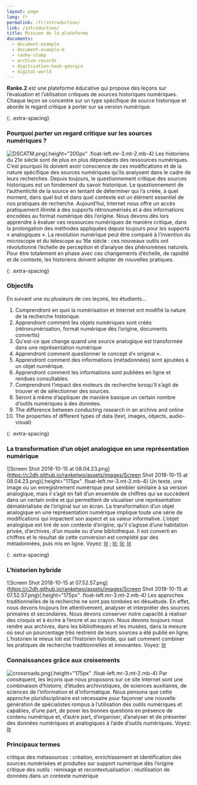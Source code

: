 ```yaml
---
layout: page
lang: fr
permalink: /fr/introduction/
link: /introduction/
title: Mission de la plateforme
documents:
  - document-example
  - document-example-b
  - ranke-stamp
  - archive-records
  - digitization-book-georgia
  - digital-world
---
```


**Ranke.2** est une plateforme éducative qui propose des leçons sur l’évaluation et l’utilisation critiques de sources historiques numériques. Chaque leçon se concentre sur un type spécifique de source historique et aborde le regard critique à porter sur sa version numérique.

{: .extra-spacing}
<!-- more -->


<!-- ![DSCATM.png](https://c2dh.github.io/ranketwo/assets/images/DSCATM.png) -->

### Pourquoi porter un regard critique sur les sources numériques ?

![DSCATM.png](https://c2dh.github.io/ranketwo/assets/images/DSCATM.png){:height="200px" .float-left.mr-3.mt-2.mb-4}
Les historiens du 21e siècle sont de plus en plus dépendants des ressources numériques. C’est pourquoi ils doivent avoir conscience de ces modifications et de la nature spécifique des sources numériques qu’ils analysent dans le cadre de leurs recherches. Depuis toujours, le questionnement critique des sources historiques est un fondement du savoir historique. Le questionnement de l’authenticité de la source en tentant de déterminer qui l’a créée, à quel moment, dans quel but et dans quel contexte est un élément essentiel de nos pratiques de recherche. Aujourd’hui, Internet nous offre un accès pratiquement illimité à des supports rétronumérisés et à des informations encodées au format numérique dès l’origine. Nous devons dès lors apprendre à évaluer ces ressources numériques de manière critique, dans la prolongation des méthodes appliquées depuis toujours pour les supports « analogiques ». La revolution numérique peut être comparé à l’invention du microscope et du télescope au 16e siècle : ces nouveaux outils ont révolutionné l’échelle de perception et d’analyse des phénomènes naturels. Pour être totalement en phase avec ces changements d’échelle, de rapidité et de contexte, les historiens doivent adopter de nouvelles pratiques. 

{: .extra-spacing}
### Objectifs

En suivant une ou plusieurs de ces leçons, les étudiants...

1.	Comprendront en quoi la numérisation et Internet ont modifié la nature de la recherche historique.
2.	Apprendront comment les objets numériques sont créés (rétronumérisation, format numérique dès l’origine, documents convertis)
3.  Qu'est-ce que change quand une source analogique est transformée dans une représentation numérique
4.  Apprendront comment questionner le concept d’« original ».
3.	Apprendront comment des informations (métadonnées) sont ajoutées à un objet numérique.
4.	Apprendront comment les informations sont publiées en ligne et rendues consultables.
5.	Comprendront l’impact des moteurs de recherche lorsqu’il s’agit de trouver et de sélectionner des sources.
6.	Seront à même d’appliquer de manière basique un certain nombre d’outils numériques à des données.
7.	The difference between conducting research in an archive and online
8.	The properties of different types of data (text, images, objects, audio-visual)


{: .extra-spacing}
### La transformation d’un objet analogique en une représentation numérique

![Screen Shot 2018-10-15 at 08.04.23.png](https://c2dh.github.io/ranketwo/assets/images/Screen Shot 2018-10-15 at 08.04.23.png){:height="175px" .float-left.mr-3.mt-2.mb-4}
Un texte, une image ou un enregistrement numérique peut sembler similaire à sa version analogique, mais il s’agit en fait d’un ensemble de chiffres qui se succèdent dans un certain ordre et qui permettent de visualiser une représentation dématérialisée de l’original sur un écran. La transformation d’un objet analogique en une représentation numérique implique toute une série de modifications qui impactent son aspect et sa valeur informative. L’objet analogique est tiré de son contexte d’origine, qu’il s’agisse d’une habitation privée, d’archives, d’un musée ou d’une bibliothèque. Il est converti en chiffres et le résultat de cette conversion est complété par des métadonnées, puis mis en ligne. Voyez: [lit](owens-digital-sources-digital-archives) ; [lit](hughes-lang-transmutability-decontextualization); [lit](sternfeld-understanding-quantum-age); [lit](terras-digitisation-resources-humanities)


{: .extra-spacing}
### L’historien hybride
![Screen Shot 2018-10-15 at 07.52.57.png](https://c2dh.github.io/ranketwo/assets/images/Screen Shot 2018-10-15 at 07.52.57.png){:height="175px" .float-left.mr-3.mt-2.mb-4}
Les approches traditionnelles de la recherche ne sont pas tombées en désuétude. En effet, nous devons toujours lire attentivement, analyser et interpréter des sources primaires et secondaires. Nous devons conserver notre capacité à réaliser des croquis et à écrire à l’encre et au crayon. Nous devons toujours nous rendre aux archives, dans les bibliothèques et les musées, dans la mesure où seul un pourcentage très restreint de leurs sources a été publié en ligne. L’historien le mieux loti est l’historien hybride, qui sait comment combiner les pratiques de recherche traditionnelles et innovantes. Voyez: [lit](zaagsma-digital-history)

### Connaissances grâce aux croisements
![crossroads.png](https://c2dh.github.io/ranketwo/assets/images/crossroads.png){:height="175px" .float-left.mr-3.mt-2.mb-4}
Par conséquent, les leçons que nous proposons sur ce site Internet sont une combinaison d’histoire, d’études archivistiques, de sciences auxiliaires, de sciences de l’information et d’informatique. Nous pensons que cette approche pluridisciplinaire est nécessaire pour façonner une nouvelle génération de spécialistes rompus à l’utilisation des outils numériques et capables, d’une part, de poser les bonnes questions en présence de contenu numérique et, d’autre part, d’organiser, d’analyser et de présenter des données numériques et analogiques à l’aide d’outils numériques. Voyez: [lit](hjorland-information-digital-literacy)

### Principaux termes
critique des métasources : création, enrichissement et identification des sources numérisées et produites sur support numérique dès l’origine
critique des outils :
remixage et recontextualisation : réutilisation de données dans un contexte numérique
